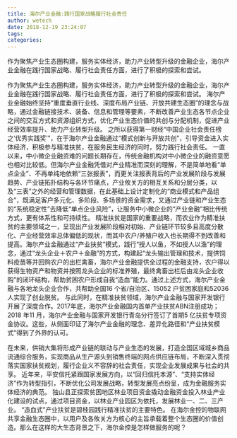 ```yaml
---
title: 海尔产业金融:践行国家战略履行社会责任
author: wetech
date: 2018-12-19 23:24:07
tags: 
categories: 
---
```

作为聚焦产业生态圈构建，服务实体经济，助力产业转型升级的金融企业，海尔产业金融在践行国家战略、履行社会责任方面，进行了积极的探索和尝试。
<!-- more -->
作为聚焦产业生态圈构建，服务实体经济，助力产业转型升级的金融企业，海尔产业金融在践行国家战略、履行社会责任方面，进行了积极的探索和尝试。
海尔产业金融始终坚持“重度垂直行业线、深度布局产业链、开放共建生态圈”的理念与战略，通过金融链接技术、装备、信息和管理等要素，不断改善产业生态各节点企业之间的交互方式和资源组织方式，优化产业生态价值的共创与分配机制，促进产业经营效率提升、助力产业转型升级。
之所以获得第一财经“中国企业社会责任榜之‘优秀实践奖’”，在于海尔产业金融通过“模式创新与开放共创”，引导资金进入实体经济，积极参与精准扶贫，在服务民生经济的同时，努力践行社会责任。
一直以来，中小微企业融资难的问题长期存在，传统金融机构对中小微企业的融资意愿也相对比较低。但海尔产业金融凭借对产业精准而深刻的理解，不是简单地看“单点企业”、不再单纯地依赖“三张报表”，而更关注报表背后的产业发展阶段与发展趋势、产业链拓扑结构与各环节痛点，产业攸关方的相互关系和分层分类，以及“三表”之外的经营和管理数据，在此基础上设计定制化的“商业模式和产品组合”，既满足客户多元化、多阶段、多场景的资金需求，又通过产业链和产业生态的“系统稳定性”去降低“单点企业风险”，让服务中小微企业的“产业金融”相比传统方式，更有体系性和可持续性。
精准扶贫是国家的重要战略，而农业作为精准扶贫的主要领域之一，呈现出产业发展阶段相对初始、产业链环节较多且高度分散化、产业经营效率总体偏低的现状，而其中农户/养殖户收入也长期得不到改善和提高。海尔产业金融通过“产业扶贫”模式，践行“授人以鱼，不如授人以渔”的理念，通过“龙头企业＋农户＋金融”的方式，构建起“龙头输出管理和技术，提供饲料疫苗等并回购农户的出栏禽畜，海尔产业金融提供全过程的金融支持，农户得以获得生物资产和物资并按照龙头企业的标准养殖，最终禽畜出栏后由龙头企业收购”的闭环结构，帮助贫困农户形成自我“造血”能力。通过上述方式，海尔产业金融与各地龙头企业合作，共帮助全国16 个省/自治区、15052 户贫困家庭和52036 人实现了创业脱贫。
与此同时，在精准扶贫领域，海尔产业金融与国家开发银行开展了深度合作。2017年底，海尔产业金融国内首单产业扶贫ABN注册成功；2018 年11 月，海尔产业金融与国家开发银行青岛分行签订了首期5 亿扶贫专项资金协议。这些，从侧面印证了海尔产业金融的理念、差异化路径和“产业扶贫模式”得到了外界的认可。
 
 
在未来，供销大集将形成产业链的联动与产业生态的发展，打造全国区域城乡商品流通综合服务，实现商品从生产源头到销售终端的网点供应链布局，不断深入贯彻落实国家扶贫规划，履行企业义不容辞的社会责任，实现企业发展成果与社会的共享。
近年来，平安信托紧跟国家发展方向，以“回归信托本源”、“支持实体经济”作为转型指引，不断优化公司发展战略，转型发展亮点纷呈，成为金融服务实体经济的典范。
独山县正探索贫困地区林业项目资金撬动金融资金投入林业产业化建设的试点，通过项目资金，以林业产业园区为依托，发展林业一、二、三产业。
“造血式”产业扶贫是碧桂园践行精准扶贫的主要特色。
在海尔金控的物联网共享金融生态圈中，以用户及各攸关方为核心的主旨承载着整个生态圈的价值创造。那么在这样的大生态背景之下，海尔金控是怎样做服务的呢？
